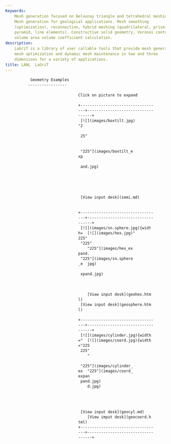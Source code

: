 ```yaml
---
Keywords: 
    Mesh generation focused on Delaunay triangle and tetrahedral meshing.
    Mesh generation for geological applications. Mesh smoothing
    (optimization), reconnection, hybrid meshing (quadrilateral, prism,
    pyramid, line elements). Constructive solid geometry, Voronoi control
    volume area volume coefficient calculation.
description: 
    LaGriT is a library of user callable tools that provide mesh generation,
    mesh optimization and dynamic mesh maintenance in two and three
    dimensions for a variety of applications.
title: LANL  LaGriT 
---
```





               Geometry Examples                 
              -----------------                 

                                    Click on picture to expand        

                                    +-------------------------------- 
                                    ---+----------------------------- 
                                    ------+                           
                                     [![](images/boxtilt.jpg) 
                                    "2                               

                                     25"                             


                                     "225"](images/boxtilt_e 
                                    xp                               

                                     and.jpg)                        





                                     [View input desk](semi.md)    


                                    +-------------------------------- 
                                    ---+----------------------------- 
                                    ------+                           
                                     [![](images/sn.sphere.jpg){widt 
                                    h=  [![](images/hex.jpg)" 
                                    225"                             
                                     "225"                           
                                        "225"](images/hex_ex 
                                    pand.                            
                                     "225"](images/sn.sphere 
                                    _e  jpg)                         

                                     xpand.jpg)                      



                                        [View input desk](geohex.htm 
                                    l)                               
                                     [View input desk](geosphere.htm 
                                    l)                               

                                    +-------------------------------- 
                                    ---+----------------------------- 
                                    ------+                           
                                     [![](images/cylinder.jpg){width 
                                    ="  [![](images/coord.jpg){width 
                                    ="225                            
                                     225"                            
                                        "                            

                                     "225"](images/cylinder_ 
                                    ex  "225"](images/coord_ 
                                    expan                            
                                     pand.jpg)                       
                                        d.jpg)                       




                                     [View input desk](geocyl.md)  
                                        [View imput desk](geocoord.h 
                                    tml)                             
                                    +-------------------------------- 
                                    ---+----------------------------- 
                                    ------+                           

                                     
                                                 
                                                



